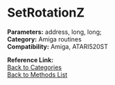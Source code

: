 # SetRotationZ

**Parameters:** address, long, long;  
**Category:** Amiga routines  
**Compatibility:** Amiga, ATARI520ST  

**Reference Link:**  
[Back to Categories](../categories/amiga_routines.md)  
[Back to Methods List](../../SUMMARY.md)
